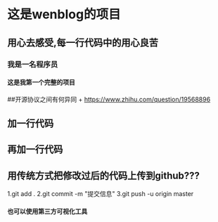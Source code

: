 # 这是wenblog的项目

## 用心去感受,每一行代码中的用心良苦

### 我是一名程序员

#### 这是我第一个完整的项目

##开源协议之间有何异同
    + https://www.zhihu.com/question/19568896

## 加一行代码
## 再加一行代码

## 用传统方式把修改过后的代码上传到github???

1.git add .
2.git commit -m "提交信息"
3.git push -u origin master

#### 也可以使用第三方可视化工具